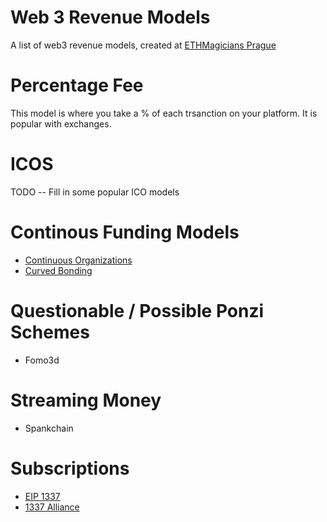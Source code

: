 # Web 3 Revenue Models

A list of web3 revenue models, created at [ETHMagicians Prague](https://hackmd.io/DaJhrasLQteUk3IwX5bQAg?view#8-Business-Models-Ring)

# Percentage Fee

This model is where you take a % of each trsanction on your platform.  It is popular with exchanges.


# ICOS

TODO -- Fill in some popular ICO models

# Continous Funding Models

* [Continuous Organizations](https://medium.com/@thibauld/introducing-continuous-organizations-22ad9d1f63b7?_branch_match_id=578515516036471346)
* [Curved Bonding](https://medium.com/@simondlr/tokens-2-0-curved-token-bonding-in-curation-markets-1764a2e0bee5)

# Questionable / Possible Ponzi Schemes

* Fomo3d

# Streaming Money

* Spankchain

# Subscriptions

* [EIP 1337](https://github.com/ethereum/EIPs/pull/1337)
* [1337 Alliance](https://1337alliance.com)



<!-- Google Analytics -->
<img src='https://ga-beacon.appspot.com/UA-1014419-15/owocki/web3_revenue_models' style='width:1px; height:1px;' >


